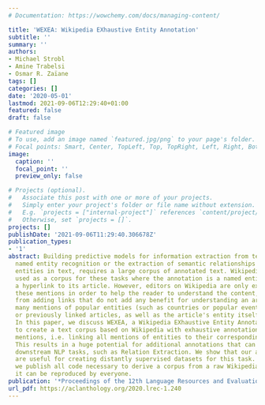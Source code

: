 ```yaml
---
# Documentation: https://wowchemy.com/docs/managing-content/

title: 'WEXEA: Wikipedia EXhaustive Entity Annotation'
subtitle: ''
summary: ''
authors:
- Michael Strobl
- Amine Trabelsi
- Osmar R. Zaïane
tags: []
categories: []
date: '2020-05-01'
lastmod: 2021-09-06T12:29:40+01:00
featured: false
draft: false

# Featured image
# To use, add an image named `featured.jpg/png` to your page's folder.
# Focal points: Smart, Center, TopLeft, Top, TopRight, Left, Right, BottomLeft, Bottom, BottomRight.
image:
  caption: ''
  focal_point: ''
  preview_only: false

# Projects (optional).
#   Associate this post with one or more of your projects.
#   Simply enter your project's folder or file name without extension.
#   E.g. `projects = ["internal-project"]` references `content/project/deep-learning/index.md`.
#   Otherwise, set `projects = []`.
projects: []
publishDate: '2021-09-06T11:29:40.306678Z'
publication_types:
- '1'
abstract: Building predictive models for information extraction from text, such as
  named entity recognition or the extraction of semantic relationships between named
  entities in text, requires a large corpus of annotated text. Wikipedia is often
  used as a corpus for these tasks where the annotation is a named entity linked by
  a hyperlink to its article. However, editors on Wikipedia are only expected to link
  these mentions in order to help the reader to understand the content, but are discouraged
  from adding links that do not add any benefit for understanding an article. Therefore,
  many mentions of popular entities (such as countries or popular events in history),
  or previously linked articles, as well as the article's entity itself, are not linked.
  In this paper, we discuss WEXEA, a Wikipedia EXhaustive Entity Annotation system,
  to create a text corpus based on Wikipedia with exhaustive annotations of entity
  mentions, i.e. linking all mentions of entities to their corresponding articles.
  This results in a huge potential for additional annotations that can be used for
  downstream NLP tasks, such as Relation Extraction. We show that our annotations
  are useful for creating distantly supervised datasets for this task. Furthermore,
  we publish all code necessary to derive a corpus from a raw Wikipedia dump, so that
  it can be reproduced by everyone.
publication: '*Proceedings of the 12th Language Resources and Evaluation Conference*'
url_pdf: https://aclanthology.org/2020.lrec-1.240
---
```

